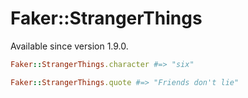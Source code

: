 # Faker::StrangerThings

Available since version 1.9.0.

```ruby
Faker::StrangerThings.character #=> "six"

Faker::StrangerThings.quote #=> "Friends don't lie"
```
